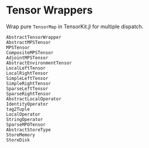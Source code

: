 # Tensor Wrappers

Wrap pure `TensorMap` in TensorKit.jl for multiple dispatch. 

```@docs
AbstractTensorWrapper
AbstractMPSTensor
MPSTensor
CompositeMPSTensor
AdjointMPSTensor
AbstractEnvironmentTensor 
LocalLeftTensor
LocalRightTensor
SimpleLeftTensor
SimpleRightTensor
SparseLeftTensor
SparseRightTensor
AbstractLocalOperator
IdentityOperator
tag2Tuple
LocalOperator
StringOperator
SparseMPOTensor
AbstractStoreType
StoreMemory
StoreDisk
```
